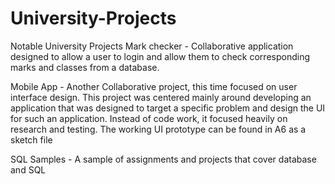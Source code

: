 # University-Projects
Notable University Projects
Mark checker - Collaborative application designed to allow a user to login and allow them to check corresponding marks and classes from a database. 
               
Mobile App   - Another Collaborative project, this time focused on user interface design. This project was centered mainly around developing an application that was designed to target a specific problem and design the UI for such an application. Instead of code work, it focused heavily on research and testing. The working UI prototype can be found in A6 as a sketch file
               
SQL Samples  - A sample of assignments and projects that cover database and SQL  
